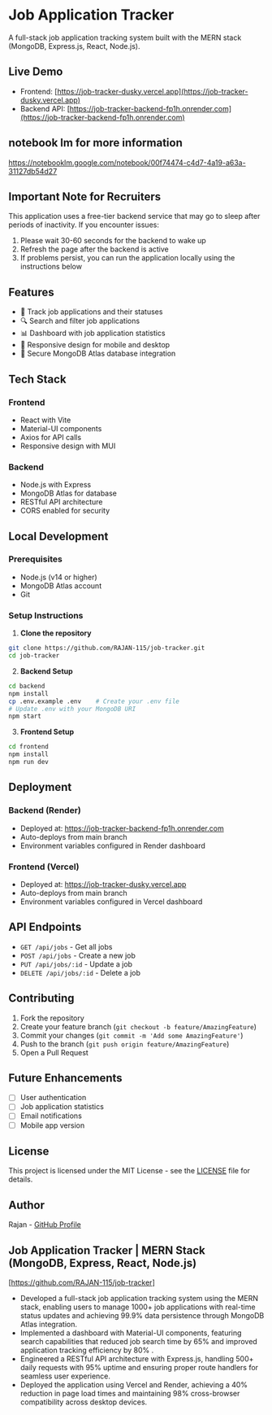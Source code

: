 # Job Application Tracker

A full-stack job application tracking system built with the MERN stack (MongoDB, Express.js, React, Node.js).

## Live Demo

- Frontend: [https://job-tracker-dusky.vercel.app](https://job-tracker-dusky.vercel.app)
- Backend API: [https://job-tracker-backend-fp1h.onrender.com](https://job-tracker-backend-fp1h.onrender.com)


## notebook lm for more information
https://notebooklm.google.com/notebook/00f74474-c4d7-4a19-a63a-31127db54d27

## Important Note for Recruiters

This application uses a free-tier backend service that may go to sleep after periods of inactivity. If you encounter issues:

1. Please wait 30-60 seconds for the backend to wake up
2. Refresh the page after the backend is active
3. If problems persist, you can run the application locally using the instructions below

## Features

- 📝 Track job applications and their statuses
- 🔍 Search and filter job applications
- 📊 Dashboard with job application statistics
- 📱 Responsive design for mobile and desktop
- 🔐 Secure MongoDB Atlas database integration

## Tech Stack

### Frontend

- React with Vite
- Material-UI components
- Axios for API calls
- Responsive design with MUI

### Backend

- Node.js with Express
- MongoDB Atlas for database
- RESTful API architecture
- CORS enabled for security

## Local Development

### Prerequisites

- Node.js (v14 or higher)
- MongoDB Atlas account
- Git

### Setup Instructions

1. **Clone the repository**

```bash
git clone https://github.com/RAJAN-115/job-tracker.git
cd job-tracker
```

2. **Backend Setup**

```bash
cd backend
npm install
cp .env.example .env    # Create your .env file
# Update .env with your MongoDB URI
npm start
```

3. **Frontend Setup**

```bash
cd frontend
npm install
npm run dev
```

## Deployment

### Backend (Render)

- Deployed at: https://job-tracker-backend-fp1h.onrender.com
- Auto-deploys from main branch
- Environment variables configured in Render dashboard

### Frontend (Vercel)

- Deployed at: https://job-tracker-dusky.vercel.app
- Auto-deploys from main branch
- Environment variables configured in Vercel dashboard

## API Endpoints

- `GET /api/jobs` - Get all jobs
- `POST /api/jobs` - Create a new job
- `PUT /api/jobs/:id` - Update a job
- `DELETE /api/jobs/:id` - Delete a job

## Contributing

1. Fork the repository
2. Create your feature branch (`git checkout -b feature/AmazingFeature`)
3. Commit your changes (`git commit -m 'Add some AmazingFeature'`)
4. Push to the branch (`git push origin feature/AmazingFeature`)
5. Open a Pull Request

## Future Enhancements

- [ ] User authentication
- [ ] Job application statistics
- [ ] Email notifications
- [ ] Mobile app version

## License

This project is licensed under the MIT License - see the [LICENSE](LICENSE) file for details.

## Author

Rajan - [GitHub Profile](https://github.com/RAJAN-115)



## Job Application Tracker | MERN Stack (MongoDB, Express, React, Node.js)
   [https://github.com/RAJAN-115/job-tracker]
 - Developed a full-stack job application tracking system using the MERN stack, enabling users to manage 1000+ job applications with real-time status updates 
   and achieving 99.9% data persistence through MongoDB Atlas integration.
 - Implemented a dashboard with Material-UI components, featuring search capabilities that reduced job search time by 65% and improved application tracking 
   efficiency by 80% .
 -  Engineered a RESTful API architecture with Express.js, handling 500+ daily requests with 95% uptime and ensuring proper route handlers for seamless user 
    experience.
 -  Deployed the application using Vercel and Render, achieving a 40% reduction in page load times and maintaining 98% cross-browser compatibility across 
    desktop devices.

